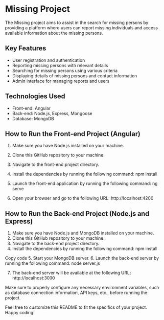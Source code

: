# Missing Project

The Missing project aims to assist in the search for missing persons by providing a platform where users can report missing individuals and access available information about the missing persons.

## Key Features

- User registration and authentication
- Reporting missing persons with relevant details
- Searching for missing persons using various criteria
- Displaying details of missing persons and contact information
- Admin interface for managing reports and users

## Technologies Used

- Front-end: Angular
- Back-end: Node.js, Express, Mongoose
- Database: MongoDB

## How to Run the Front-end Project (Angular)

1. Make sure you have Node.js installed on your machine.
2. Clone this GitHub repository to your machine.
3. Navigate to the front-end project directory.
4. Install the dependencies by running the following command:
npm install

5. Launch the front-end application by running the following command:
ng serve

6. Open your browser and go to the following URL:
http://localhost:4200


## How to Run the Back-end Project (Node.js and Express)

1. Make sure you have Node.js and MongoDB installed on your machine.
2. Clone this GitHub repository to your machine.
3. Navigate to the back-end project directory.
4. Install the dependencies by running the following command:
npm install

Copy code
5. Start your MongoDB server.
6. Launch the back-end server by running the following command:
node server.js


7. The back-end server will be available at the following URL:
http://localhost:3000


Make sure to properly configure any necessary environment variables, such as database connection information, API keys, etc., before running the project.

Feel free to customize this README to fit the specifics of your project. Happy coding!